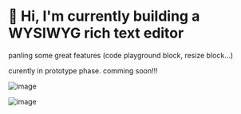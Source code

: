 # 👋 Hi, I'm currently building a WYSIWYG rich text editor

panling some great features (code playground block, resize block...)

curently in prototype phase. comming soon!!!

![image](https://github.com/user-attachments/assets/30200f47-016c-48dc-8dd0-f0bad68af702)

![image](https://github.com/user-attachments/assets/c6eaa144-d530-4615-97e8-23df24aa818c)
